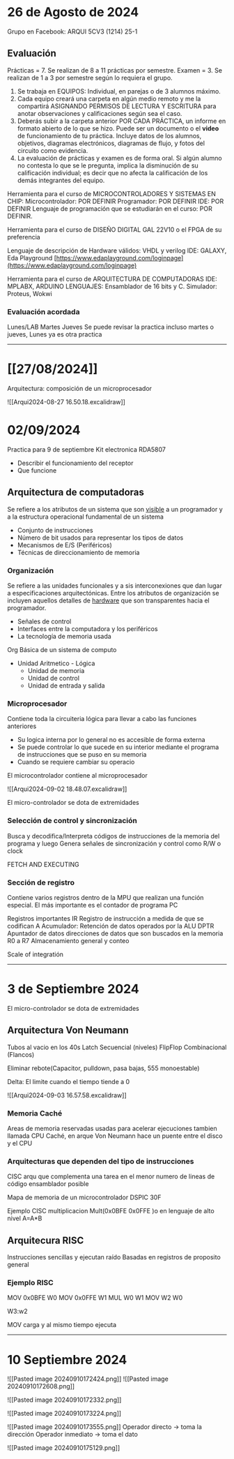 # 26 de Agosto de 2024

Grupo en Facebook: ARQUI 5CV3 (1214) 25-1

## Evaluación

Prácticas = 7. Se realizan de 8 a 11 prácticas por semestre.
Examen = 3. Se realizan de 1 a 3 por semestre según lo requiera el grupo.

1. Se trabaja en EQUIPOS: Individual, en parejas o de 3 alumnos máximo.
2. Cada equipo creará una carpeta en algún medio remoto y me la compartirá ASIGNANDO PERMISOS DE LECTURA Y ESCRITURA para anotar observaciones y calificaciones según sea el caso.
3. Deberás subir a la carpeta anterior POR CADA PRÁCTICA, un informe en formato abierto de lo que se hizo. Puede ser un documento o el __video__ de funcionamiento de tu práctica. Incluye datos de los alumnos, objetivos, diagramas electrónicos, diagramas de flujo, y fotos del circuito como evidencia.
4. La evaluación de prácticas y examen es de forma oral. Si algún alumno no contesta lo que se le pregunta, implica la disminución de su calificación individual; es decir que no afecta la calificación de los demás integrantes del equipo.

Herramienta para el curso de MICROCONTROLADORES Y SISTEMAS EN CHIP:
Microcontrolador: POR DEFINIR
Programador: POR DEFINIR
IDE: POR DEFINIR
Lenguaje de programación que se estudiarán en el curso: POR DEFINIR.  

Herramienta para el curso de DISEÑO DIGITAL
GAL 22V10 o el FPGA de su preferencia

Lenguaje de descripción de Hardware válidos: VHDL y verilog
IDE: GALAXY, Eda Playground [https://www.edaplayground.com/loginpage](https://www.edaplayground.com/loginpage)

Herramienta para el curso de ARQUITECTURA DE COMPUTADORAS
IDE: MPLABX, ARDUINO
LENGUAJES: Ensamblador de 16 bits y C.
Simulador: Proteus, Wokwi

### Evaluación acordada


Lunes/LAB   Martes   Jueves
Se puede revisar la practica incluso martes o jueves, Lunes ya es otra practica



---
# [[27/08/2024]]

Arquitectura: composición de un microprocesador 
 
![[Arqui2024-08-27 16.50.18.excalidraw]]
# 02/09/2024

Practica para 9 de septiembre
Kit electronica RDA5807

- Describir el funcionamiento del receptor
- Que funcione

## Arquitectura de computadoras
Se refiere a los atributos de un sistema que son <u>visible</u> a un programador y a la estructura operacional fundamental de un sistema

- Conjunto de instrucciones
- Número de bit usados para representar los tipos de datos
- Mecanismos de E/S (Periféricos)
- Técnicas de direccionamiento de memoria 

### Organización
Se refiere a las unidades funcionales y a sis interconexiones que dan lugar a especificaciones arquitectónicas.
Entre los atributos de organización se incluyen aquellos detalles de <u>hardware</u> que son transparentes hacia el programador.
- Señales de control
- Interfaces entre la computadora y los periféricos
- La tecnología de memoria usada

Org Básica de un sistema de computo
- Unidad Aritmetico - Lógica 
	- Unidad de memoria
	- Unidad de control
	- Unidad de entrada y salida

### Microprocesador
Contiene toda la circuiteria lógica para llevar a cabo las funciones anteriores
- Su logica interna por lo general no es accesible de forma externa
- Se puede controlar lo que sucede en su interior mediante el programa de instrucciones que se puso en su memoria
- Cuando se requiere cambiar su operacio


El microcontrolador contiene al microprocesador

![[Arqui2024-09-02 18.48.07.excalidraw]]

El micro-controlador se dota de extremidades
### Selección de control y sincronización 
Busca y decodifica/Interpreta códigos de instrucciones de la memoria del programa y luego 
Genera señales de sincronización y control como R/W o clock

FETCH AND EXECUTING

### Sección de registro
Contiene varios registros dentro de la MPU que realizan una función especial. 
El más importante es el contador de programa PC

Registros importantes
IR Registro de instrucción a medida de que se codifican
A Acumulador: Retención de datos operados por la ALU
DPTR Apuntador de datos direcciones de datos que son buscados en la memoria
R0 a R7 Almacenamiento general y conteo


Scale of integratión


--- 
# 3 de Septiembre 2024

El micro-controlador se dota de extremidades

## Arquitectura Von Neumann
Tubos al vacio en los 40s
Latch Secuencial (niveles)
FlipFlop Combinacional (Flancos)

Eliminar rebote(Capacitor, pulldown, pasa bajas, 555 monoestable)

Delta: El limite cuando el tiempo tiende a 0

![[Arqui2024-09-03 16.57.58.excalidraw]]

### Memoria Caché
Areas de memoria reservadas usadas para acelerar ejecuciones
tambien llamada CPU Caché, en arque Von Neumann hace un puente entre el disco y el CPU

### Arquitecturas que dependen del tipo de instrucciones
CISC arqu que complementa una tarea en el menor numero de lineas de código ensamblador posible

Mapa de memoria de un microcontrolador DSPIC 30F

Ejemplo CISC multiplicacion
Mult(0x0BFE 0x0FFE )o en lenguaje de alto nivel A=A*B

## Arquitecura RISC
Instrucciones sencillas y ejecutan raído
Basadas en registros de proposito general

### Ejemplo RISC
MOV 0x0BFE W0
MOV 0x0FFE W1
MUL W0 W1
MOV W2 W0

W3:w2


MOV carga y al mismo tiempo ejecuta

----
# 10 Septiembre 2024
![[Pasted image 20240910172424.png]]
![[Pasted image 20240910172608.png]]

![[Pasted image 20240910172332.png]]

![[Pasted image 20240910173224.png]]

![[Pasted image 20240910173555.png]]
Operador directo -> toma la dirección
Operador inmediato -> toma el dato

![[Pasted image 20240910175129.png]]